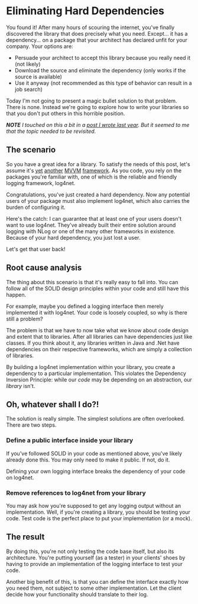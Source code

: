# Eliminating Hard Dependencies

You found it!  After many hours of scouring the internet, you've finally discovered the library that does precisely what you need.  Except... it has a dependency... on a package that your architect has declared unfit for your company. Your options are:

- Persuade your architect to accept this library because you really need it (not likely)
- Download the source and eliminate the dependency (only works if the source is available)
- Use it anyway (not recommended as this type of behavior can result in a job search)

Today I'm not going to present a magic bullet solution to that problem.  There is none.  Instead we're going to explore how to write your libraries so that you don't put others in this horrible position.

***NOTE** I touched on this a bit in a [post I wrote last year](https://codingforsmarties.wordpress.com/2015/10/24/microsoft-did-it-wrong/).  But it seemed to me that the topic needed to be revisited.*

## The scenario

So you have a great idea for a library.  To satisfy the needs of this post, let's assume it's [yet](https://github.com/PrismLibrary/Prism) [another](http://caliburnmicro.com/) [MVVM](http://www.mvvmlight.net/) [framework](https://github.com/MvvmCross/MvvmCross).  As you code, you rely on the packages you're familiar with, one of which is the reliable and friendly logging framework, log4net.

Congratulations, you've just created a hard dependency.  Now any potential users of your package must also implement log4net, which also carries the burden of configuring it.

Here's the catch: I can guarantee that at least one of your users doesn't want to use log4net.  They've already built their entire solution around logging with NLog or one of the many other frameworks in existence.  Because of your hard dependency, you just lost a user.

Let's get that user back!

## Root cause analysis

The thing about this scenario is that it's really easy to fall into.  You can follow all of the SOLID design principles within your code and still have this happen.

For example, maybe you defined a logging interface then merely implemented it with log4net.  Your code is loosely coupled, so why is there still a problem?

The problem is that we have to now take what we know about code design and extent that to libraries.  After all libraries can have dependencies just like classes.  If you think about it, any libraries written in Java and .Net have dependencies on their respective frameworks, which are simply a collection of libraries.

By building a log4net implementation within your library, you create a dependency to a particular implementation.  This violates the Dependency Inversion Principle:  while our *code* may be depending on an abstraction, our *library* isn't. 

## Oh, whatever shall I do?!

The solution is really simple.  The simplest solutions are often overlooked.  There are two steps.

### Define a public interface inside your library

If you've followed SOLID in your code as mentioned above, you've likely already done this.  You may only need to make it public.  If not, do it.

Defining your own logging interface breaks the dependency of your code on log4net.

### Remove references to log4net from your library

You may ask how you're supposed to get any logging output without an implementation.  Well, if you're creating a library, you should be testing your code.  Test code is the perfect place to put your implementation (or a mock).

## The result

By doing this, you're not only testing the code base itself, but also its architecture.  You're putting yourself (as a tester) in your clients' shoes by having to provide an implementation of the logging interface to test your code.

Another big benefit of this, is that you can define the interface exactly how you need them, not subject to some other implementation.  Let the client decide how your functionality should translate to their log.